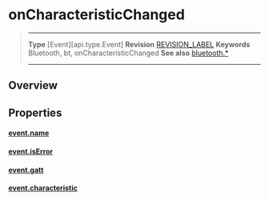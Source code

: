 # onCharacteristicChanged

> --------------------- ------------------------------------------------------------------------------------------
> __Type__              [Event][api.type.Event]
> __Revision__          [REVISION_LABEL](REVISION_URL)
> __Keywords__          Bluetooth, bt, onCharacteristicChanged
> __See also__          [bluetooth.*](/plugin.bluetooth.md)
> --------------------- ------------------------------------------------------------------------------------------

## Overview

## Properties

#### [event.name](/plugin.bluetooth.type.Gatt.event.onCharacteristicChanged.name.md)

#### [event.isError](/plugin.bluetooth.type.Gatt.event.onCharacteristicChanged.isError.md)

#### [event.gatt](/plugin.bluetooth.type.Gatt.event.onCharacteristicChanged.gatt.md)

#### [event.characteristic](/plugin.bluetooth.type.Gatt.event.onCharacteristicChanged.characteristic.md)